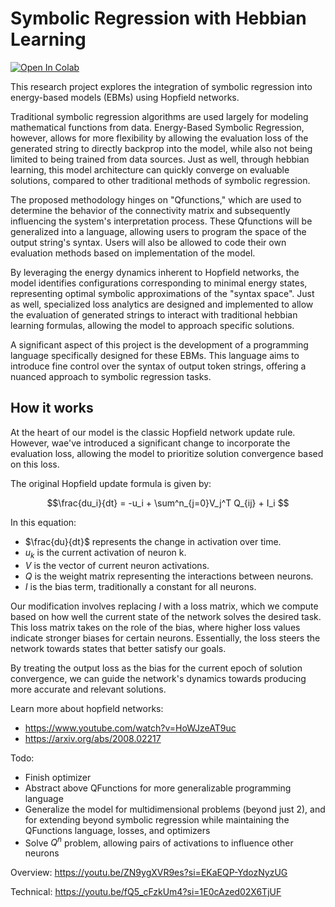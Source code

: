 # Symbolic Regression with Hebbian Learning

[![Open In Colab](https://colab.research.google.com/assets/colab-badge.svg)](https://colab.research.google.com/github/kilometersvi/EnergySymbolicRegression/blob/main/src/energysymbolicregression/notebooks/math.ipynb)

This research project explores the integration of symbolic regression into energy-based models (EBMs) using Hopfield networks. 

Traditional symbolic regression algorithms are used largely for modeling mathematical functions from data. Energy-Based Symbolic Regression, however, allows for more flexibility by allowing the evaluation loss of the generated string to directly backprop into the model, while also not being limited to being trained from data sources. Just as well, through hebbian learning, this  model architecture can quickly converge on evaluable solutions, compared to other traditional methods of symbolic regression.

The proposed methodology hinges on "Qfunctions," which are used to determine the behavior of the connectivity matrix and subsequently influencing the system's interpretation process. These Qfunctions will be generalized into a language, allowing users to program the space of the output string's syntax. Users will also be allowed to code their own evaluation methods based on implementation of the model.

By leveraging the energy dynamics inherent to Hopfield networks, the model identifies configurations corresponding to minimal energy states, representing optimal symbolic approximations of the "syntax space". Just as well, specialized loss analytics are designed and implemented to allow the evaluation of generated strings to interact with traditional hebbian learning formulas, allowing the model to approach specific solutions. 

A significant aspect of this project is the development of a programming language specifically designed for these EBMs. This language aims to introduce fine control over the syntax of output token strings, offering a nuanced approach to symbolic regression tasks. 

## How it works

At the heart of our model is the classic Hopfield network update rule. However, wae've introduced a significant change to incorporate the evaluation loss, allowing the model to prioritize solution convergence based on this loss.

The original Hopfield update formula is given by:

$$\frac{du_i}{dt} = -u_i + \sum^n_{j=0}V_j^T Q_{ij} + I_i $$

In this equation:
- $\frac{du}{dt}$ represents the change in activation over time.
- $u_k$ is the current activation of neuron k.
- $V$ is the vector of current neuron activations.
- $Q$ is the weight matrix representing the interactions between neurons.
- $I$ is the bias term, traditionally a constant for all neurons.

Our modification involves replacing $I$ with a loss matrix, which we compute based on how well the current state of the network solves the desired task. This loss matrix takes on the role of the bias, where higher loss values indicate stronger biases for certain neurons. Essentially, the loss steers the network towards states that better satisfy our goals.

By treating the output loss as the bias for the current epoch of solution convergence, we can guide the network's dynamics towards producing more accurate and relevant solutions. 


Learn more about hopfield networks: 
- https://www.youtube.com/watch?v=HoWJzeAT9uc
- https://arxiv.org/abs/2008.02217


Todo:
- Finish optimizer
- Abstract above QFunctions for more generalizable programming language
- Generalize the model for multidimensional problems (beyond just 2), and for extending beyond symbolic regression while maintaining the QFunctions language, losses, and optimizers
- Solve $Q^n$ problem, allowing pairs of activations to influence other neurons 

Overview:
https://youtu.be/ZN9ygXVR9es?si=EKaEQP-YdozNyzUG

Technical:
https://youtu.be/fQ5_cFzkUm4?si=1E0cAzed02X6TjUF
